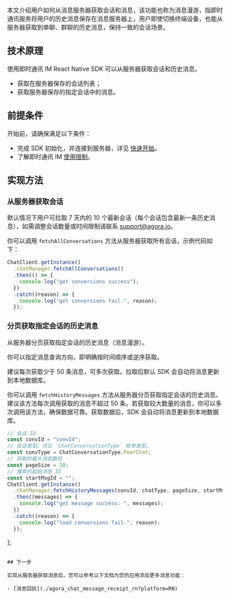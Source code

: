 本文介绍用户如何从消息服务器获取会话和消息，该功能也称为消息漫游，指即时通讯服务将用户的历史消息保存在消息服务器上，用户即使切换终端设备，也能从服务器获取到单聊、群聊的历史消息，保持一致的会话场景。

## 技术原理

使用即时通讯 IM React Native SDK 可以从服务器获取会话和历史消息。

- 获取在服务器保存的会话列表；
- 获取服务器保存的指定会话中的消息。

## 前提条件

开始前，请确保满足以下条件：

- 完成 SDK 初始化，并连接到服务器，详见 [快速开始](./agora_chat_get_started_rn?platform=RN)。
- 了解即时通讯 IM [使用限制](./agora_chat_limitation?platform=RN)。

## 实现方法

### 从服务器获取会话

默认情况下用户可拉取 7 天内的 10 个最新会话（每个会话包含最新一条历史消息），如需调整会话数量或时间限制请联系 [support@agora.io](mailto:support@agora.io)。

你可以调用 `fetchAllConversations` 方法从服务器获取所有会话，示例代码如下：

```typescript
ChatClient.getInstance()
  .chatManager.fetchAllConversations()
  .then(() => {
    console.log("get conversions success");
  })
  .catch((reason) => {
    console.log("get conversions fail.", reason);
  });
```


### 分页获取指定会话的历史消息

从服务器分页获取指定会话的历史消息（消息漫游）。

你可以指定消息查询方向，即明确按时间顺序或逆序获取。

建议每次获取少于 50 条消息，可多次获取。拉取后默认 SDK 会自动将消息更新到本地数据库。

你可以调用 `fetchHistoryMessages` 方法从服务器分页获取指定会话的历史消息。建议该方法每次调用获取的消息不超过 50 条。若获取较大数量的消息，你可以多次调用该方法，确保数据可靠。获取数据后，SDK 会自动将消息更新到本地数据库。

```typescript
// 会话 ID
const convId = "convId";
// 会话类型。详见 `ChatConversationType` 枚举类型。
const convType = ChatConversationType.PeerChat;
// 获取的最大消息数目
const pageSize = 10;
// 搜索的起始消息 ID
const startMsgId = "";
ChatClient.getInstance()
  .chatManager.fetchHistoryMessages(convId, chatType, pageSize, startMsgId)
  .then((messages) => {
    console.log("get message success: ", messages);
  })
  .catch((reason) => {
    console.log("load conversions fail.", reason);
  });
```
];
```

## 下一步

实现从服务器获取消息后，您可以参考以下文档为您的应用添加更多消息功能：

- [消息回执](./agora_chat_message_receipt_rn?platform=RN)